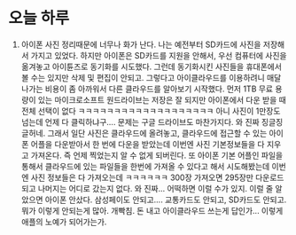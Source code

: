 # 오늘 하루

1. 아이폰 사진 정리때문에 너무나 화가 난다.  나는 예전부터 SD카드에 사진을 저장해서 가지고 있었다. 하지만 아이폰은 SD카드를 지원을 안해서, 우선 컴퓨터에 사진을 옮겨놓고 아이튠즈로 동기화를 시도했다.  그런데 동기화시킨 사진들을 휴대폰에서 볼 수는 있지만 삭제 및 편집이 안되고. 그렇다고 아이클라우드를 이용하려니 매달 나가는 비용이 좀 아까워서 다른 클라우드를 알아보기 시작했다. 먼저 1TB 무료 용량이 있는 마이크로소프트 원드라이브는 저장은 잘 되지만 아이폰에서 다운 받을 때 전체 선택이 없다 ㅋㅋㅋㅋㅋㅋㅋㅋㅋㅋㅋㅋㅋㅋㅋㅋㅋㅋㅋ 아니 사진이 1만장도 넘는데 언제 다 클릭하냐구.... 문제는 구글 드라이브도 마찬가지다. 와 진짜 징글징글허네. 그래서 일단 사진은 클라우드에 올려놓고, 클라우드에 접근할 수 있는 아이폰 어플을 다운받아서 한 번에 다운을 받았는데 이번엔 사진 기본정보들을 다 지우고 가져온다. 즉 언제 찍었는지 알 수 없게 되버린다. 또 아이폰 기본 어플인 파일을 통해서 클라우드에 있는 파일들을 한번에 가져올 수 있다고 해서 시도해봤는데 이번엔 사진 정보들은 다 가져오는데 ㅋㅋㅋㅋㅋㅋ 300장 가져오면 295장만 다운로드 되고 나머지는 어디로 갔는지 없다. 와 진짜... 어떡하면 이럴 수가 있지. 이럴 줄 알았으면 아이폰 안샀다. 삼성페이도 안되고.... 교통카드도 안되고, SD카드도 안되고. 뭐가 이렇게 안되는게 많아. 개빡침. 돈 내고 아이클라우드 쓰는게 답인가... 이렇게 애플의 노예가 되어가는가.